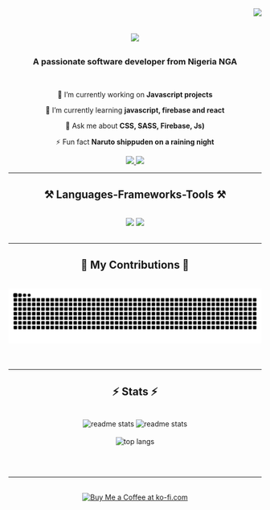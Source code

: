 <img align="right" src="https://visitor-badge.laobi.icu/badge?page_id=bos-code.bos-code" />

<h1 align="center">
    <img src="https://readme-typing-svg.herokuapp.com/?font=Righteous&size=35&center=true&vCenter=true&width=500&height=70&duration=4000&lines=Hi+There!+👋;+I'm+Chidera+okonkwo!;" />
</h1>

<h3 align="center">A passionate software developer from Nigeria NGA</h3>

<br/>

<div align="center">
 
 🔭 I’m currently working on **Javascript projects**
 
 🌱 I’m currently learning **javascript, firebase and react**

💬 Ask me about **CSS, SASS, Firebase, Js)**

⚡ Fun fact **Naruto shippuden on a raining night**

 </div>
 
<div align="center"> 
  <a href="mailto:chidera9713@gmail.com">
    <img src="https://img.shields.io/badge/Gmail-333333?style=for-the-badge&logo=gmail&logoColor=red" />
  </a>

  <a href="https://bos-code.github.io" target="_blank">
     <img src="https://img.shields.io/badge/Portfolio-FF5722?style=for-the-badge&logo=todoist&logoColor=white" target="_blank" /> <!-- sqlite, safari, google-chrome are other good icon options -->
  </a>
</div>

 <hr/>
 
<h2 align="center">⚒️ Languages-Frameworks-Tools ⚒️</h2>
<br/>
<div align="center">
    <img src="https://skillicons.dev/icons?i=bootstrap,Api,html,css,vscode,github,figma,git," />
    <img src="https://skillicons.dev/icons?i=python,javascript,firebase,react" /><br>
</div>

<br/>
<hr/>

<div align="center">
  <h2>🐍 My Contributions 🐍</h2>
  <br>
 <img alt="snake eating my contributions" src="https://raw.githubusercontent.com/bos-code/bos-code/output/github-contribution-grid-snake.svg" />
  <br/><br/><br/>
</div>

<hr/>

<h2 align="center">⚡ Stats ⚡</h2>
<br>
<div align=center>
  <img width=390 src="https://github-readme-stats.vercel.app/api?username=bos-code&count_private=true&show_icons=true&theme=react&rank_icon=github&border_radius=10" alt="readme stats" />
 <img width=390 src="https://github-readme-streak-stats.herokuapp.com/?user=bos-code&count_private=true&show_icons=true&theme=react&rank_icon=github&border_radius=10" alt="readme stats" />
  <br/>
  <br/>
  <img width=325 align="center"  src="https://github-readme-stats.vercel.app/api/top-langs?username=bos-code&hide=HTML&langs_count=8&layout=compact&theme=react&border_radius=10&size_weight=0.5&count_weight=0.5&exclude_repo=github-readme-stats" alt="top langs" />
</div>

<br/><br/>

<hr/>

<br/>

<div align="center">
<a href='https://ko-fi.com/V7V4RAK9C' target='_blank'><img height='64' style='border:0px;height:64px;' src='https://storage.ko-fi.com/cdn/kofi1.png?v=3' border='0' alt='Buy Me a Coffee at ko-fi.com' /></a>
</div>

<br/>
